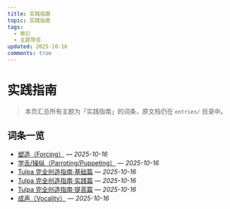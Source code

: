 ```yaml
---
title: 实践指南
topic: 实践指南
tags:
  - 索引
  - 主题导览
updated: 2025-10-16
comments: true
---
```


# 实践指南

> 本页汇总所有主题为「实践指南」的词条，原文档仍在 `entries/` 目录中。

## 词条一览

- [塑造（Forcing）](Forcing.md) — *2025-10-16*
- [学舌/操纵（Parroting/Puppeting）](Parroting-Puppeting.md) — *2025-10-16*
- [Tulpa 完全创造指南·基础篇](Tulpa-Guide-1.md) — *2025-10-16*
- [Tulpa 完全创造指南·实践篇](Tulpa-Guide-2.md) — *2025-10-16*
- [Tulpa 完全创造指南·提高篇](Tulpa-Guide-3.md) — *2025-10-16*
- [成声（Vocality）](Vocality.md) — *2025-10-16*
